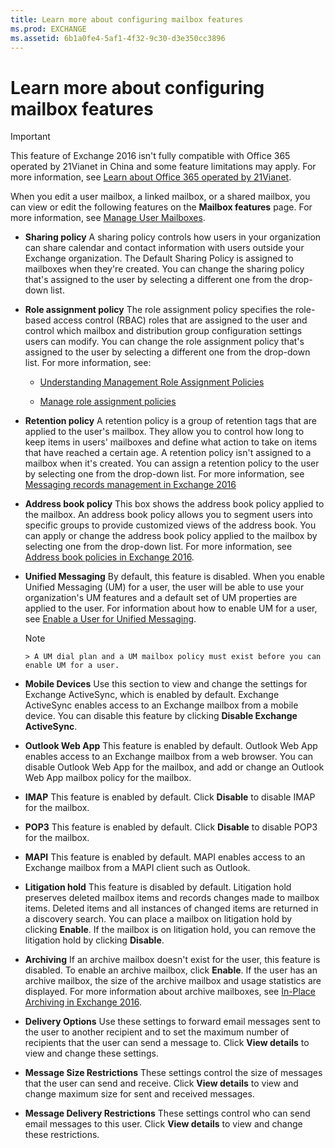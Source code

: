 ```yaml
---
title: Learn more about configuring mailbox features
ms.prod: EXCHANGE
ms.assetid: 6b1a0fe4-5af1-4f32-9c30-d3e350cc3896
---
```



# Learn more about configuring mailbox features

> [!IMPORTANT]
> This feature of Exchange 2016 isn't fully compatible with Office 365 operated by 21Vianet in China and some feature limitations may apply. For more information, see  [Learn about Office 365 operated by 21Vianet](https://go.microsoft.com/fwlink/?LinkId=313640). 
  
    
    

When you edit a user mailbox, a linked mailbox, or a shared mailbox, you can view or edit the following features on the **Mailbox features** page. For more information, see [Manage User Mailboxes](http://technet.microsoft.com/library/957ca61c-1fa1-42ab-a0e6-8488e4782566.aspx).
- **Sharing policy** A sharing policy controls how users in your organization can share calendar and contact information with users outside your Exchange organization. The Default Sharing Policy is assigned to mailboxes when they're created. You can change the sharing policy that's assigned to the user by selecting a different one from the drop-down list.
    
  
- **Role assignment policy** The role assignment policy specifies the role-based access control (RBAC) roles that are assigned to the user and control which mailbox and distribution group configuration settings users can modify. You can change the role assignment policy that's assigned to the user by selecting a different one from the drop-down list. For more information, see:
    
  -  [Understanding Management Role Assignment Policies](http://technet.microsoft.com/library/25913e43-326a-4371-90b5-021a35f100fe.aspx)
    
  
  -  [Manage role assignment policies](manage-role-assignment-policies.md)
    
  
- **Retention policy** A retention policy is a group of retention tags that are applied to the user's mailbox. They allow you to control how long to keep items in users' mailboxes and define what action to take on items that have reached a certain age. A retention policy isn't assigned to a mailbox when it's created. You can assign a retention policy to the user by selecting one from the drop-down list. For more information, see [Messaging records management in Exchange 2016](messaging-records-management-in-exchange-2016.md)
    
  
- **Address book policy** This box shows the address book policy applied to the mailbox. An address book policy allows you to segment users into specific groups to provide customized views of the address book. You can apply or change the address book policy applied to the mailbox by selecting one from the drop-down list. For more information, see [Address book policies in Exchange 2016](address-book-policies-in-exchange-2016.md).
    
  
- **Unified Messaging** By default, this feature is disabled. When you enable Unified Messaging (UM) for a user, the user will be able to use your organization's UM features and a default set of UM properties are applied to the user. For information about how to enable UM for a user, see [Enable a User for Unified Messaging](http://technet.microsoft.com/library/ad027767-5e14-4cb1-9f8a-0791d9188db5.aspx).
    
    > [!NOTE]
      > A UM dial plan and a UM mailbox policy must exist before you can enable UM for a user. 
- **Mobile Devices** Use this section to view and change the settings for Exchange ActiveSync, which is enabled by default. Exchange ActiveSync enables access to an Exchange mailbox from a mobile device. You can disable this feature by clicking **Disable Exchange ActiveSync**.
    
  
- **Outlook Web App** This feature is enabled by default. Outlook Web App enables access to an Exchange mailbox from a web browser. You can disable Outlook Web App for the mailbox, and add or change an Outlook Web App mailbox policy for the mailbox.
    
  
- **IMAP** This feature is enabled by default. Click **Disable** to disable IMAP for the mailbox.
    
  
- **POP3** This feature is enabled by default. Click **Disable** to disable POP3 for the mailbox.
    
  
- **MAPI** This feature is enabled by default. MAPI enables access to an Exchange mailbox from a MAPI client such as Outlook.
    
  
- **Litigation hold** This feature is disabled by default. Litigation hold preserves deleted mailbox items and records changes made to mailbox items. Deleted items and all instances of changed items are returned in a discovery search. You can place a mailbox on litigation hold by clicking **Enable**. If the mailbox is on litigation hold, you can remove the litigation hold by clicking **Disable**.
    
  
- **Archiving** If an archive mailbox doesn't exist for the user, this feature is disabled. To enable an archive mailbox, click **Enable**. If the user has an archive mailbox, the size of the archive mailbox and usage statistics are displayed. For more information about archive mailboxes, see  [In-Place Archiving in Exchange 2016](in-place-archiving-in-exchange-2016.md).
    
  
- **Delivery Options** Use these settings to forward email messages sent to the user to another recipient and to set the maximum number of recipients that the user can send a message to. Click **View details** to view and change these settings.
    
  
- **Message Size Restrictions** These settings control the size of messages that the user can send and receive. Click **View details** to view and change maximum size for sent and received messages.
    
  
- **Message Delivery Restrictions** These settings control who can send email messages to this user. Click **View details** to view and change these restrictions.
    
  

